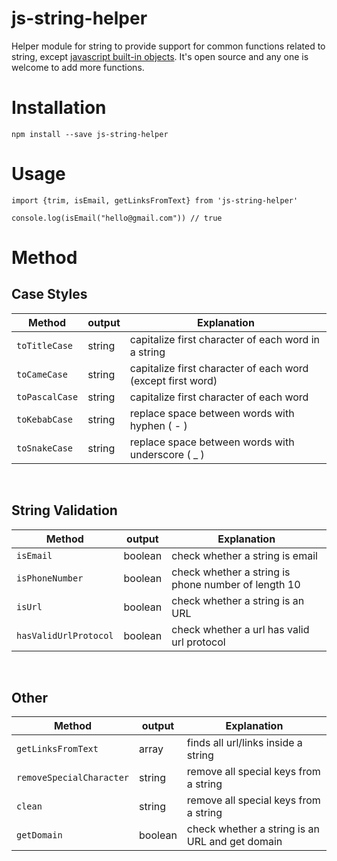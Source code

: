 # js-string-helper

Helper module for string to provide support for common functions related to string, except [javascript built-in objects](https://developer.mozilla.org/en-US/docs/Web/JavaScript/Reference/Global_Objects/String). It's open source and any one is welcome to add more functions.

# Installation
`npm install --save js-string-helper`

# Usage
```
import {trim, isEmail, getLinksFromText} from 'js-string-helper'

console.log(isEmail("hello@gmail.com")) // true

```
# Method
## Case Styles
| Method | output | Explanation
| ------------- | ------------- | ------------- | 
| `toTitleCase`  | string  | capitalize first character of each word in a string
| `toCameCase`  | string  | capitalize first character of each word (except first word)
| `toPascalCase`  | string  | capitalize first character of each word
| `toKebabCase`  | string  | replace space between words with hyphen ( - )
| `toSnakeCase`  | string  | replace space between words with underscore ( _ ) 
&nbsp;
## String Validation
| Method | output | Explanation
| ------------- | ------------- | ------------- |
| `isEmail`  | boolean  | check whether a string is email
| `isPhoneNumber`  | boolean  | check whether a string is phone number of length 10
| `isUrl`  | boolean  | check whether a string is an URL
| `hasValidUrlProtocol`  | boolean  | check whether a url has valid url protocol


&nbsp;
## Other 


| Method | output | Explanation
| ------------- | ------------- | ------------- |
| `getLinksFromText`  | array  | finds all url/links inside a string
| `removeSpecialCharacter`  | string  | remove all special keys from a string
| `clean`  | string  | remove all special keys from a string
| `getDomain`  | boolean  | check whether a string is an URL and get domain

 
  